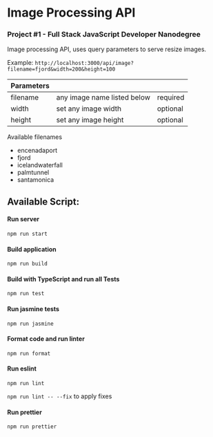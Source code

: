 # Image Processing API
### Project #1 - Full Stack JavaScript Developer Nanodegree

Image processing API, uses query parameters to serve resize images.

Example: `http://localhost:3000/api/image?filename=fjord&width=200&height=100`

| Parameters |  |  |
| ------------------ | ------------------ |  ------------------ |
| filename | any image name listed below | required|
| width | set any image width | optional |
| height | set any image height | optional |

Available filenames
- encenadaport
- fjord
- icelandwaterfall
- palmtunnel
- santamonica


## Available Script:

#### Run server
`npm run start`

#### Build application
`npm run build`

#### Build with TypeScript and run all Tests
`npm run test`

#### Run jasmine tests
`npm run jasmine`

#### Format code and run linter
`npm run format`

#### Run eslint
`npm run lint`

`npm run lint -- --fix` to apply fixes

#### Run prettier
`npm run prettier`
